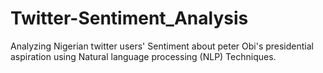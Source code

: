 # Twitter-Sentiment_Analysis
Analyzing Nigerian twitter users' Sentiment about peter Obi's presidential aspiration using Natural language processing (NLP) Techniques.
